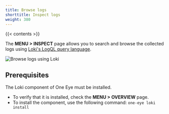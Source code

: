 ```yaml
---
title: Browse logs
shorttitle: Inspect logs
weight: 380
---
```


{{< contents >}}

The **MENU > INSPECT** page allows you to search and browse the collected logs using [Loki's LogQL query language](https://grafana.com/docs/loki/latest/logql/).

![Browse logs using Loki](/blog/one-eye-3-updates/one-eye-loki.gif)

## Prerequisites

The Loki component of One Eye must be installed.

- To verify that it is installed, check the **MENU > OVERVIEW** page.
- To install the component, use the following command: `one-eye loki install`